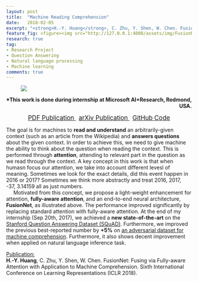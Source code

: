 ```yaml
---
layout: post
title:  "Machine Reading Comprehension"
date:   2018-02-05
excerpt: "<strong>H.-Y. Huang</strong>, C. Zhu, Y. Shen, W. Chen. FusionNet: Fusing via Fully-aware Attention with Application to Machine Comprehension. Sixth International Conference on Learning Representations (ICLR 2018)."
feature_fig: <figure><img src="http://127.0.0.1:4000/assets/img/FusionNet/fusionnet.jpg"></figure>
research: true
tag:
- Research Project
- Question Answering
- Natural language processing
- Machine learning
comments: true
---
```


<figure>
	<img src="{{site.url}}/assets/img/FusionNet/fusionnet.jpg">
</figure>
<P align="right"><strong>*This work is done during internship at Microsoft AI+Research, Redmond, USA.</strong></P>

<center>
	<a href="{{site.url}}/assets/img/FusionNet/FusionNet.pdf" target="_blank" class="btn">
		<span style="font-size: 120%;">
		PDF Publication
		</span>
	</a>
	&nbsp;
	<a href="https://arxiv.org/abs/1711.07341" target="_blank" class="btn">
		<span style="font-size: 120%;">
		arXiv Publication
		</span>
	</a>
	&nbsp;
	<a href="https://github.com/momohuang/FusionNet-NLI" target="_blank" class="btn">
		<span style="font-size: 120%;">
		GitHub Code
		</span>
	</a>
</center>

<p>The goal is for machines to <strong>read and understand</strong>
an arbitrarily-given context (such as an article from the Wikipedia)
and <strong>answers questions</strong> about the given context.
In order to achieve this, we need to give machine the ability to think about the question when reading the context.
This is performed through <strong>attention</strong>, attending to relevant part in the question
as we read through the context.
A key concept in this work is that when humasn focus our attention, we take into account different levesl of meaning.
Sometimes we look for the exact details, did this event happen in 2016 or 2017?
Sometimes we think more abstractly and treat 2016, 2017, -37, 3.14159 all as just numbers.
<br>&nbsp;&nbsp;&nbsp;&nbsp;
Motivated from this concept, we propose a light-weight enhancement for attention, <strong>fully-aware attention</strong>,
and an end-to-end neural architecture, <strong>FusionNet</strong>, as illustrated above.
The performance improved significantly by replacing standard attention with fully-aware attention.
At the end of my internship (Sep 20th, 2017), we achieved a <strong>new state-of-the-art</strong> on
the <a href="https://rajpurkar.github.io/SQuAD-explorer/" target="_blank">Stanford Question Answering Dataset (SQuAD)</a>.
Furthermore, we improved the previous best-reported number by <strong>+5%</strong> on
<a href="https://worksheets.codalab.org/worksheets/0xc86d3ebe69a3427d91f9aaa63f7d1e7d/" target="_blank">
an adversarial dataset for machine comprehension</a>. Furthermore, it also shows decent improvement when applied
on natural language inference task.</p>
<p><u>Publication:</u><br><strong>H.-Y. Huang</strong>, C. Zhu, Y. Shen, W. Chen. FusionNet: Fusing via Fully-aware Attention with Application to Machine Comprehension. Sixth International Conference on Learning Representations (ICLR 2018).</p>

